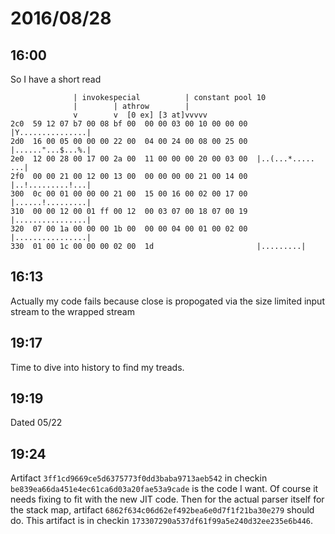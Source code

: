 # 2016/08/28

## 16:00

So I have a short read

	              | invokespecial          | constant pool 10
	              |        | athrow        |
	              v        v  [0 ex] [3 at]vvvvv
	2c0  59 12 07 b7 00 08 bf 00  00 00 03 00 10 00 00 00  |Y...............|
	2d0  16 00 05 00 00 00 22 00  04 00 24 00 08 00 25 00  |......"...$...%.|
	2e0  12 00 28 00 17 00 2a 00  11 00 00 00 20 00 03 00  |..(...*..... ...|
	2f0  00 00 21 00 12 00 13 00  00 00 00 00 21 00 14 00  |..!.........!...|
	300  0c 00 01 00 00 00 21 00  15 00 16 00 02 00 17 00  |......!.........|
	310  00 00 12 00 01 ff 00 12  00 03 07 00 18 07 00 19  |................|
	320  07 00 1a 00 00 00 1b 00  00 00 04 00 01 00 02 00  |................|
	330  01 00 1c 00 00 00 02 00  1d                       |.........|

## 16:13

Actually my code fails because close is propogated via the size limited input
stream to the wrapped stream

## 19:17

Time to dive into history to find my treads.

## 19:19

Dated 05/22

## 19:24

Artifact `3ff1cd9669ce5d6375773f0dd3baba9713aeb542` in checkin
`be839ea66da451e4ec61ca6d03a20fae53a9cade` is the code I want. Of course it
needs fixing to fit with the new JIT code. Then for the actual parser itself
for the stack map, artifact `6862f634c06d62ef492bea6e0d7f1f21ba30e279`
should do. This artifact is in checkin
`173307290a537df61f99a5e240d32ee235e6b446`.
